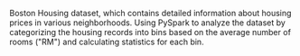  Boston Housing dataset, which contains detailed information about housing prices in various neighborhoods. Using PySpark to analyze the dataset by categorizing the housing records into bins based on the average number of rooms ("RM") and calculating statistics for each bin.
